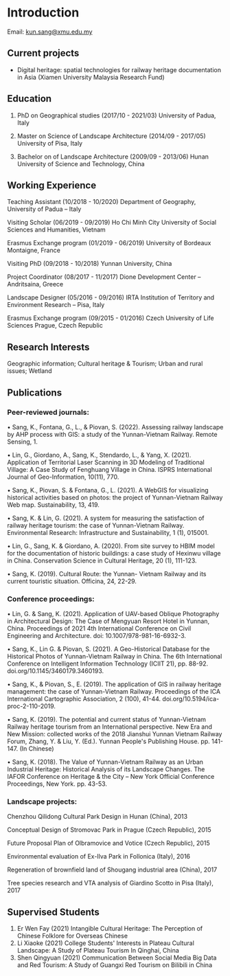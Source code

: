 # Introduction

Email: kun.sang@xmu.edu.my

## Current projects
* Digital heritage: spatial technologies for railway heritage documentation in Asia (Xiamen University Malaysia Research Fund)

## Education

1. PhD on Geographical studies (2017/10 - 2021/03)
University of Padua, Italy

2. Master on Science of Landscape Architecture (2014/09 - 2017/05)
University of Pisa, Italy

3. Bachelor on of Landscape Architecture (2009/09 - 2013/06) 
Hunan University of Science and Technology, China

## Working Experience

Teaching Assistant (10/2018 - 10/2020)
Department of Geography, University of Padua – Italy

Visiting Scholar (06/2019 - 09/2019)
Ho Chi Minh City University of Social Sciences and Humanities, Vietnam

Erasmus Exchange program (01/2019 - 06/2019) 
University of Bordeaux Montaigne, France

Visiting PhD (09/2018 - 10/2018) 
Yunnan University, China

Project Coordinator (08/2017 - 11/2017)
Dione Development Center – Andritsaina, Greece

Landscape Designer (05/2016 - 09/2016)
IRTA Institution of Territory and Environment Research – Pisa, Italy

Erasmus Exchange program (09/2015 - 01/2016) 
Czech University of Life Sciences Prague, Czech Republic

## Research Interests
Geographic information; Cultural heritage & Tourism; Urban and rural issues; Wetland

## Publications
### Peer-reviewed journals:
•	Sang, K., Fontana, G., L., & Piovan, S. (2022). Assessing railway landscape by AHP process with GIS: a study of the Yunnan-Vietnam Railway. Remote Sensing, 1.

•	Lin, G., Giordano, A., Sang, K., Stendardo, L., & Yang, X. (2021). Application of Territorial Laser Scanning in 3D Modeling of Traditional Village: A Case Study of Fenghuang Village in China. ISPRS International Journal of Geo-Information, 10(11), 770.

•	Sang, K., Piovan, S. & Fontana, G., L. (2021). A WebGIS for visualizing historical activities based on photos: the project of Yunnan-Vietnam Railway Web map. Sustainability, 13, 419.

•	Sang, K. & Lin, G. (2021). A system for measuring the satisfaction of railway heritage tourism: the case of Yunnan-Vietnam Railway. Environmental Research: Infrastructure and Sustainability, 1 (1), 015001.

•	Lin, G., Sang, K. & Giordano, A. (2020). From site survey to HBIM model for the documentation of historic buildings: a case study of Hexinwu village in China. Conservation Science in Cultural Heritage, 20 (1), 111-123.

•	Sang, K. (2019). Cultural Route: the Yunnan- Vietnam Railway and its current touristic situation. Officina, 24, 22-29.

### Conference proceedings:
•	Lin, G. & Sang, K. (2021). Application of UAV-based Oblique Photography in Architectural Design: The Case of Mengyuan Resort Hotel in Yunnan, China.  Proceedings of 2021 4th International Conference on Civil Engineering and Architecture. doi: 10.1007/978-981-16-6932-3.

•	Sang, K., Lin G. & Piovan, S. (2021). A Geo-Historical Database for the Historical Photos of Yunnan-Vietnam Railway in China. The 6th International Conference on Intelligent Information Technology (ICIIT 21), pp. 88-92. doi.org/10.1145/3460179.3460193.

•	Sang, K., & Piovan, S., E. (2019). The application of GIS in railway heritage management: the case of Yunnan-Vietnam Railway. Proceedings of the ICA International Cartographic Association, 2 (100), 41-44.  doi.org/10.5194/ica-proc-2-110-2019.

•	Sang, K. (2019). The potential and current status of Yunnan-Vietnam Railway heritage tourism from an International perspective. New Era and New Mission: collected works of the 2018 Jianshui Yunnan Vietnam Railway Forum, Zhang, Y. & Liu, Y. (Ed.). Yunnan People's Publishing House. pp. 141-147. (In Chinese)

•	Sang, K. (2018). The Value of Yunnan-Vietnam Railway as an Urban Industrial Heritage: Historical Analysis of its Landscape Changes. The IAFOR Conference on Heritage & the City – New York Official Conference Proceedings, New York. pp. 43-53.

### Landscape projects:
Chenzhou Qilidong Cultural Park Design in Hunan (China), 2013

Conceptual Design of Stromovac Park in Prague (Czech Republic), 2015

Future Proposal Plan of Olbramovice and Votice (Czech Republic), 2015

Environmental evaluation of Ex-Ilva Park in Follonica (Italy), 2016

Regeneration of brownfield land of Shougang industrial area (China), 2017

Tree species research and VTA analysis of Giardino Scotto in Pisa (Italy), 2017

## Supervised Students
1. Er Wen Fay (2021) Intangible Cultural Heritage: The Perception of Chinese Folklore for Overseas Chinese
2. Li Xiaoke (2021) College Students' Interests in Plateau Cultural Landscape: A Study of Plateau Tourism In Qinghai, China
3. Shen Qingyuan (2021) Communication Between Social Media Big Data and Red Tourism: A Study of Guangxi Red Tourism on Bilibili in China

